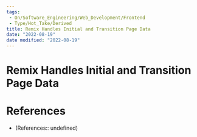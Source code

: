 ```yaml
---
tags:
 - On/Software_Engineering/Web_Development/Frontend
 - Type/Hot_Take/Derived
title: Remix Handles Initial and Transition Page Data
date: "2022-08-19"
date modified: "2022-08-19"
---
```


# Remix Handles Initial and Transition Page Data

# References
- (References:: undefined)
